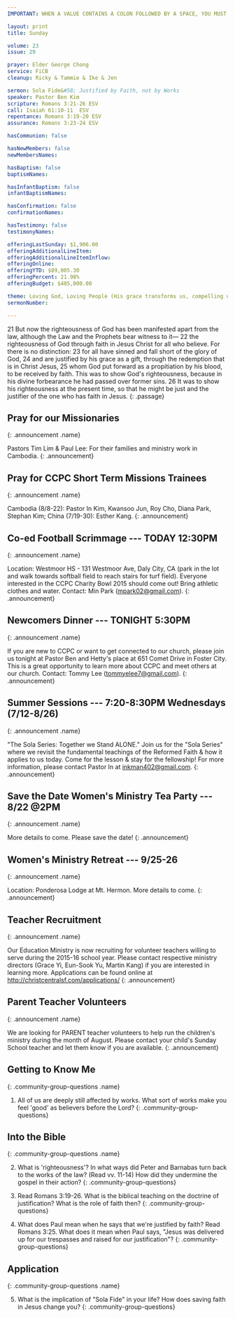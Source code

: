 ```yaml
---
IMPORTANT: WHEN A VALUE CONTAINS A COLON FOLLOWED BY A SPACE, YOU MUST USE &#58;

layout: print
title: Sunday

volume: 23
issue: 29

prayer: Elder George Chong
service: FiCB
cleanup: Ricky & Tammie & Ike & Jen

sermon: Sola Fide&#58; Justified by Faith, not by Works
speaker: Pastor Ben Kim
scripture: Romans 3:21-26 ESV
call: Isaiah 61:10-11  ESV
repentance: Romans 3:19-20 ESV
assurance: Romans 3:23-24 ESV

hasCommunion: false

hasNewMembers: false
newMembersNames:

hasBaptism: false
baptismNames: 

hasInfantBaptism: false
infantBaptismNames: 

hasConfirmation: false
confirmationNames: 

hasTestimony: false
testimonyNames:

offeringLastSunday: $1,906.00
offeringAdditionalLineItem: 
offeringAdditionalLineItemInflow: 
offeringOnline: 
offeringYTD: $89,005.30
offeringPercent: 21.98%
offeringBudget: $405,000.00

theme: Loving God, Loving People (His grace transforms us, compelling us to love others)
sermonNumber: 

---
```


21 But now the righteousness of God has been manifested apart from the law, although the Law and the Prophets bear witness to it— 22 the righteousness of God through faith in Jesus Christ for all who believe. For there is no distinction: 23 for all have sinned and fall short of the glory of God, 24 and are justified by his grace as a gift, through the redemption that is in Christ Jesus, 25 whom God put forward as a propitiation by his blood, to be received by faith. This was to show God's righteousness, because in his divine forbearance he had passed over former sins. 26 It was to show his righteousness at the present time, so that he might be just and the justifier of the one who has faith in Jesus.
{: .passage}


## Pray for our Missionaries
{: .announcement .name}

Pastors Tim Lim & Paul Lee: For their families and ministry work in Cambodia.
{: .announcement}

## Pray for CCPC Short Term Missions Trainees
{: .announcement .name}

Cambodia (8/8-22): Pastor In Kim, Kwansoo Jun, Roy Cho, Diana Park, Stephan Kim;
China (7/19-30): Esther Kang.
{: .announcement}

## Co-ed Football Scrimmage --- TODAY 12:30PM
{: .announcement .name}

Location: Westmoor HS - 131 Westmoor Ave, Daly City, CA (park in the lot and walk towards softball field to reach stairs for turf field). Everyone interested in the CCPC Charity Bowl 2015 should come out! Bring athletic clothes and water. Contact: Min Park (mpark02@gmail.com).
{: .announcement}

## Newcomers Dinner --- TONIGHT 5:30PM
{: .announcement .name}

If you are new to CCPC or want to get connected to our church, please join us tonight at Pastor Ben and Hetty's place at 651 Comet Drive in Foster City. This is a great opportunity to learn more about CCPC and meet others at our church. Contact: Tommy Lee (tommyelee7@gmail.com).
{: .announcement}

## Summer Sessions --- 7:20-8:30PM Wednesdays (7/12-8/26)
{: .announcement .name}

"The Sola Series: Together we Stand ALONE." Join us for the "Sola Series" where we revisit the fundamental teachings of the Reformed Faith & how it applies to us today. Come for the lesson & stay for the fellowship! For more information, please contact Pastor In at inkman402@gmail.com.
{: .announcement}

## Save the Date Women's Ministry Tea Party --- 8/22 @2PM
{: .announcement .name}

More details to come. Please save the date!
{: .announcement}

## Women's Ministry Retreat --- 9/25-26
{: .announcement .name}

Location: Ponderosa Lodge at Mt. Hermon. More details to come.
{: .announcement}

## Teacher Recruitment
{: .announcement .name}

Our Education Ministry is now recruiting for volunteer teachers willing to serve during the 2015-16 school year. Please contact respective ministry directors (Grace Yi, Eun-Sook Yu, Martin Kang) if you are interested in learning more. Applications can be found online at http://christcentralsf.com/applications/
{: .announcement}

## Parent Teacher Volunteers
{: .announcement .name}

We are looking for PARENT teacher volunteers to help run the children's ministry during the month of August. Please contact your child's Sunday School teacher and let them know if you are available.
{: .announcement}





## Getting to Know Me
{: .community-group-questions .name}

1) All of us are deeply still affected by works. What sort of works make you feel 'good' as believers before the Lord?
{: .community-group-questions}

## Into the Bible
{: .community-group-questions .name}

2) What is 'righteousness'?  In what ways did Peter and Barnabas turn back to the works of the law? (Read vv. 11-14) How did they undermine the gospel in their action?
{: .community-group-questions}

3) Read Romans 3:19-26. What is the biblical teaching on the doctrine of justification? What is the role of faith then?
{: .community-group-questions}

4) What does Paul mean when he says that we're justified by faith? Read Romans 3:25. What does it mean when Paul says, "Jesus was delivered up for our trespasses and raised for our justification"?
{: .community-group-questions}

## Application
{: .community-group-questions .name}

5) What is the implication of "Sola Fide" in your life? How does saving faith in Jesus change you?
{: .community-group-questions}
 